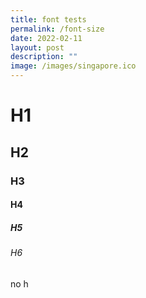 ```yaml
---
title: font tests
permalink: /font-size
date: 2022-02-11
layout: post
description: ""
image: /images/singapore.ico
---
```



# H1
## H2
### H3
#### H4
##### H5

###### H6

no h